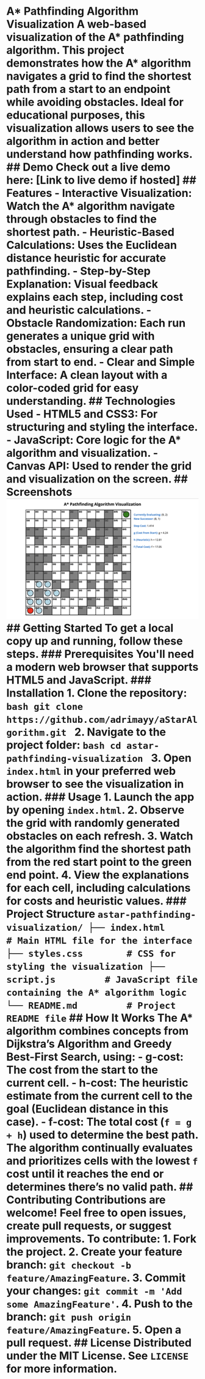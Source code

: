 # A* Pathfinding Algorithm Visualization A web-based visualization of the A* pathfinding algorithm. This project demonstrates how the A* algorithm navigates a grid to find the shortest path from a start to an endpoint while avoiding obstacles. Ideal for educational purposes, this visualization allows users to see the algorithm in action and better understand how pathfinding works. ## Demo Check out a live demo here: [Link to live demo if hosted] ## Features - **Interactive Visualization**: Watch the A* algorithm navigate through obstacles to find the shortest path. - **Heuristic-Based Calculations**: Uses the Euclidean distance heuristic for accurate pathfinding. - **Step-by-Step Explanation**: Visual feedback explains each step, including cost and heuristic calculations. - **Obstacle Randomization**: Each run generates a unique grid with obstacles, ensuring a clear path from start to end. - **Clear and Simple Interface**: A clean layout with a color-coded grid for easy understanding. ## Technologies Used - **HTML5** and **CSS3**: For structuring and styling the interface. - **JavaScript**: Core logic for the A* algorithm and visualization. - **Canvas API**: Used to render the grid and visualization on the screen. ## Screenshots ![Pathfinding in Action](pathfinding_screenshot.png) ## Getting Started To get a local copy up and running, follow these steps. ### Prerequisites You'll need a modern web browser that supports HTML5 and JavaScript. ### Installation 1. Clone the repository: ```bash git clone https://github.com/adrimayy/aStarAlgorithm.git ``` 2. Navigate to the project folder: ```bash cd astar-pathfinding-visualization ``` 3. Open `index.html` in your preferred web browser to see the visualization in action. ### Usage 1. Launch the app by opening `index.html`. 2. Observe the grid with randomly generated obstacles on each refresh. 3. Watch the algorithm find the shortest path from the red start point to the green end point. 4. View the explanations for each cell, including calculations for costs and heuristic values. ### Project Structure ``` astar-pathfinding-visualization/ ├── index.html        # Main HTML file for the interface ├── styles.css        # CSS for styling the visualization ├── script.js         # JavaScript file containing the A* algorithm logic └── README.md         # Project README file ``` ## How It Works The A* algorithm combines concepts from Dijkstra’s Algorithm and Greedy Best-First Search, using: - **g-cost**: The cost from the start to the current cell. - **h-cost**: The heuristic estimate from the current cell to the goal (Euclidean distance in this case). - **f-cost**: The total cost (`f = g + h`) used to determine the best path. The algorithm continually evaluates and prioritizes cells with the lowest `f` cost until it reaches the end or determines there’s no valid path. ## Contributing Contributions are welcome! Feel free to open issues, create pull requests, or suggest improvements. To contribute: 1. Fork the project. 2. Create your feature branch: `git checkout -b feature/AmazingFeature`. 3. Commit your changes: `git commit -m 'Add some AmazingFeature'`. 4. Push to the branch: `git push origin feature/AmazingFeature`. 5. Open a pull request. ## License Distributed under the MIT License. See `LICENSE` for more information.
